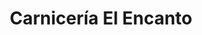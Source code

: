 ---
title: "Carnicería El Encanto"
url: /las-cruces-ek-tabo/carniceria-el-encanto/
shop: Metzgerei
---